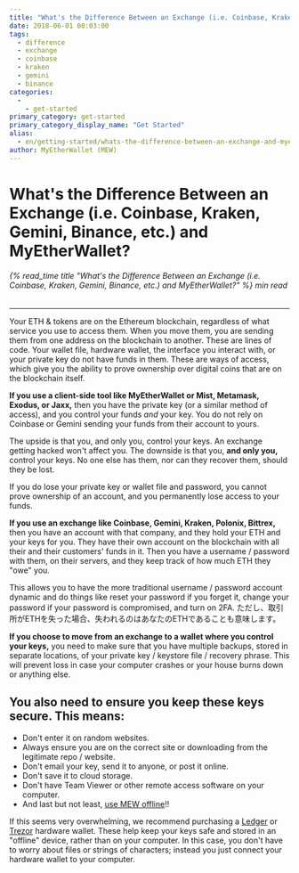 ```yaml
---
title: "What's the Difference Between an Exchange (i.e. Coinbase, Kraken, Gemini, Binance, etc.) and MyEtherWallet?"
date: 2018-06-01 00:03:00
tags:
  - difference
  - exchange
  - coinbase
  - kraken
  - gemini
  - binance
categories:
  - 
    - get-started
primary_category: get-started
primary_category_display_name: "Get Started"
alias:
  - en/getting-started/whats-the-difference-between-an-exchange-and-myetherwallet.html
author: MyEtherWallet (MEW)
---
```


# **What's the Difference Between an Exchange (i.e. Coinbase, Kraken, Gemini, Binance, etc.) and MyEtherWallet?**

###### {% read_time title "What's the Difference Between an Exchange (i.e. Coinbase, Kraken, Gemini, Binance, etc.) and MyEtherWallet?" %} min read

* * *

Your ETH & tokens are on the Ethereum blockchain, regardless of what service you use to access them. When you move them, you are sending them from one address on the blockchain to another. These are lines of code. Your wallet file, hardware wallet, the interface you interact with, or your private key do not have funds in them. These are ways of access, which give you the ability to prove ownership over digital coins that are on the blockchain itself.

**If you use a client-side tool like MyEtherWallet or Mist, Metamask, Exodus, or Jaxx,** then you have the private key (or a similar method of access), and you control your funds _and_ your key. You do not rely on Coinbase or Gemini sending your funds from their account to yours.

The upside is that you, and only you, control your keys. An exchange getting hacked won't affect you. The downside is that you, **and only you,** control your keys. No one else has them, nor can they recover them, should they be lost.

If you do lose your private key or wallet file and password, you cannot prove ownership of an account, and you permanently lose access to your funds.

**If you use an exchange like Coinbase, Gemini, Kraken, Polonix, Bittrex,** then you have an account with that company, and they hold your ETH and your keys for you. They have their own account on the blockchain with all their and their customers' funds in it. Then you have a username / password with them, on their servers, and they keep track of how much ETH they "owe" you.

This allows you to have the more traditional username / password account dynamic and do things like reset your password if you forget it, change your password if your password is compromised, and turn on 2FA. ただし、取引所がETHを失った場合、失われるのはあなたのETHであることも意味します。

**If you choose to move from an exchange to a wallet where you control your keys,** you need to make sure that you have multiple backups, stored in separate locations, of your private key / keystore file / recovery phrase. This will prevent loss in case your computer crashes or your house burns down or anything else.

## **You also need to ensure you keep these keys secure. This means:**

-   Don't enter it on random websites.
-   Always ensure you are on the correct site or downloading from the legitimate repo / website.
-   Don't email your key, send it to anyone, or post it online.
-   Don't save it to cloud storage.
-   Don't have Team Viewer or other remote access software on your computer.
-   And last but not least, [use MEW offline](/@@@@@@/offline/using-mew-offline/)!!

If this seems very overwhelming, we recommend purchasing a [Ledger](https://www.ledger.com/?r=fa4b) or [Trezor](https://shop.trezor.io/?a=myetherwallet.com) hardware wallet. These help keep your keys safe and stored in an "offline" device, rather than on your computer. In this case, you don't have to worry about files or strings of characters; instead you just connect your hardware wallet to your computer.
